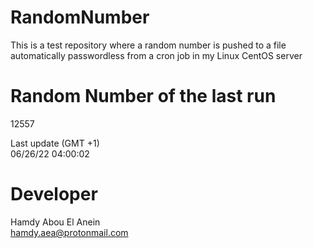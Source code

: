 # RandomNumber    
This is a test repository where a random number is pushed to a file automatically passwordless from a cron job in my Linux CentOS server    
# Random Number of the last run   
12557
      
Last update (GMT +1)    
06/26/22 04:00:02
# Developer    
Hamdy Abou El Anein   
hamdy.aea@protonmail.com
